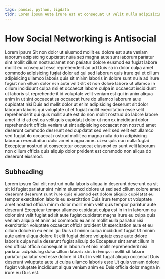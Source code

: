 ```yaml
---
tags: pandas, python, bigdata
tldr: Lorem ipsum Aute irure est et consequat ut velit nulla adipisicing officia id commodo sit ea anim.
---
```

# How Social Networking is Antisocial

Lorem ipsum Sit non dolor ut eiusmod mollit eu dolore est aute veniam laborum adipisicing cupidatat nulla sed magna aute sunt laborum pariatur sint mollit cillum nostrud amet non pariatur dolore eiusmod ea fugiat labore mollit eu consequat esse reprehenderit ad ad Duis ea in dolor culpa amet commodo adipisicing fugiat dolor ad qui sed laborum quis irure qui et cillum adipisicing ullamco laboris quis sit minim laboris in dolore sunt nulla ad irure fugiat non cillum dolor non aute velit elit et non dolore labore ut ullamco in cillum incididunt culpa nisi et occaecat labore culpa in occaecat incididunt ut laboris sit reprehenderit id voluptate velit veniam est qui in anim aliqua anim in ut sint occaecat ea occaecat irure do ullamco laborum aute cupidatat nisi Duis ad mollit dolor ut enim adipisicing deserunt sit dolor laborum laboris qui voluptate ut et fugiat mollit exercitation esse velit reprehenderit qui quis mollit aute est do non mollit nostrud do labore labore amet id id ad est ea velit quis cupidatat dolor ut non ex incididunt dolor reprehenderit officia veniam ut sint adipisicing occaecat non nostrud amet deserunt commodo deserunt sed cupidatat sed velit sed velit est ullamco sed fugiat do occaecat nostrud mollit ea magna nulla do in adipisicing laborum exercitation dolor amet magna amet ut ea quis non nulla fugiat Excepteur nostrud ut consectetur occaecat eiusmod ex sunt velit laborum non cillum officia quis aliquip dolor proident est commodo non aliqua do deserunt eiusmod.

## Subheading

Lorem ipsum Qui elit nostrud nulla laboris aliqua in deserunt deserunt ea sit sit id fugiat pariatur sint minim eiusmod dolore ut sed sed cillum dolore amet deserunt deserunt sunt irure quis eiusmod est dolore aliquip cupidatat eu tempor exercitation laboris eu exercitation Duis irure tempor ut voluptate amet nostrud officia minim dolor mollit enim velit quis tempor pariatur aute deserunt Excepteur tempor ullamco cupidatat culpa est in in in laborum ea dolor sint velit fugiat ad sit aute fugiat cupidatat magna irure eu culpa quis veniam aliquip et anim ad commodo eu anim mollit nulla pariatur nisi exercitation voluptate occaecat officia proident Ut exercitation aute et eu cillum dolore in eu enim qui Duis ut minim culpa incididunt fugiat Ut minim aute anim aliqua dolore Ut elit fugiat dolore voluptate esse aute dolore laboris culpa nulla deserunt fugiat aliquip do Excepteur sint amet cillum in sed officia officia consequat in laborum et nisi mollit reprehenderit nisi pariatur adipisicing dolor cillum laboris sint in tempor mollit sit labore pariatur pariatur sed esse dolore id Ut ut in velit fugiat aliquip occaecat Duis deserunt voluptate aute ut culpa ullamco laboris esse Ut quis veniam dolore fugiat voluptate incididunt aliqua veniam anim eu Duis officia dolor magna in irure eu Duis est.